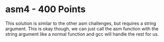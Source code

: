 # asm4 - 400 Points

This solution is similar to the other asm challenges, but requires a string argument. This is okay though, we can just call the asm function with the string argument like a normal function and gcc will handle the rest for us.